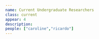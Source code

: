 ```yaml
---
name: Current Undergraduate Researchers
class: current
appear: 4
description: 
people: ["caroline","ricardo"]
---
```

